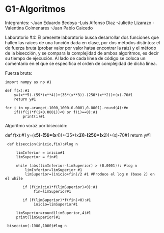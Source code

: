 # G1-Algoritmos
Integrantes:
  -Juan Eduardo Bedoya
  -Luis Alfonso Diaz 
  -Juliette Lizarazo
  -Valentina Colmenares
  -Juan Pablo Caicedo


Laboratorio #4: El presente laboratorio busca desarrollar dos funciones que hallen las raíces de una función dada en clase, por dos métodos distintos: el de fuerza bruta (probar valor por valor hatsa encontrar la raíz) y el método de la bisección, y se compara la complejidad de ambos algoritmos, es decir su tiempo de ejecución. Al lado de cada línea de código se coloca un comentario en el que se especifica el orden de complejidad de dicha línea.

Fuerza bruta:

    import numpy as np #1

    def f(x):#1
        y=(x**5)-(59*(x**4))+(35*(x**3))-(250*(x**2))+(x)-70#1
        return y#1

    for i in np.arange(-1000,1000-0.0001,0.0001).round(4):#n
        if((f(i)*f(i+0.0001))<0 or f(i)==0):#1
            print(i)#1


Algoritmo voraz por bisección:

   def f(x):#1
       y=(x**5)-(59*(x**4))+(35*(x**3))-(250*(x**2))+(x)-70#1
       return y#1


     def biseccion(inicio,fin):#log n

         limInferior = inicio#1
         limSuperior = fin#1

         while (abs(limInferior-limSuperior) > (0.0001)): #log n
             limInferior=limSuperior #1
             limSuperior=(inicio+fin)/2 #1 #Produce el log n (base 2) en el while

            if (f(inicio)*f(limSuperior)<0):#1
                 fin=limSuperior#1

            if (f(limSuperior)*f(fin)<0):#1
                 inicio=limSuperior#1

         limSuperior=round(limSuperior,4)#1
         print(limSuperior)#1

     biseccion(-1000,1000)#log n
